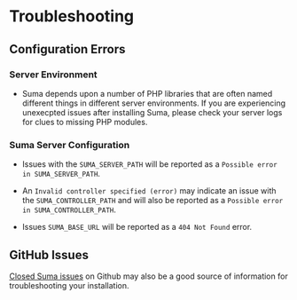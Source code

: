 # Troubleshooting

## Configuration Errors

### Server Environment
* Suma depends upon a number of PHP libraries that are often named different things in different server environments. If you are experiencing unexecpted issues after installing Suma, please check your server logs for clues to missing PHP modules.

### Suma Server Configuration
* Issues with the `SUMA_SERVER_PATH` will be reported as a `Possible error in SUMA_SERVER_PATH`.

* An `Invalid controller specified (error)` may indicate an issue with the `SUMA_CONTROLLER_PATH` and will also be reported as a `Possible error in SUMA_CONTROLLER_PATH`. 	

* Issues `SUMA_BASE_URL` will be reported as a `404 Not Found` error.

## GitHub Issues

[Closed Suma issues](https://github.com/cazzerson/Suma/issues) on Github may also be a good source of information for troubleshooting your installation.
